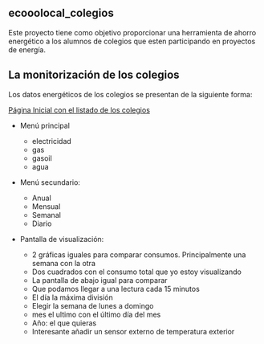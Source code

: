 ## ecooolocal_colegios
Este proyecto tiene como objetivo proporcionar una herramienta de ahorro energético a los alumnos de colegios que esten participando en proyectos de energía. 
## La monitorización de los colegios
Los datos energéticos de los colegios se presentan de la siguiente forma:

[Página Inicial con el listado de los colegios](listado_colegios.md)

* Menú principal
    * electricidad 
    * gas
    * gasoil
    * agua
    
* Menú secundario:
    * Anual 
    * Mensual
    * Semanal 
    * Diario

* Pantalla de visualización:
    * 2 gráficas iguales para comparar consumos. Principalmente una semana con la otra
    * Dos cuadrados con el consumo total que yo estoy visualizando
    * La pantalla de abajo igual para comparar
    * Que podamos llegar a una lectura cada 15 minutos
    * El día la máxima división
    * Elegir la semana de lunes a domingo
    * mes el ultimo con el último día del mes
    * Año: el que quieras
    * Interesante añadir un sensor externo de temperatura exterior
